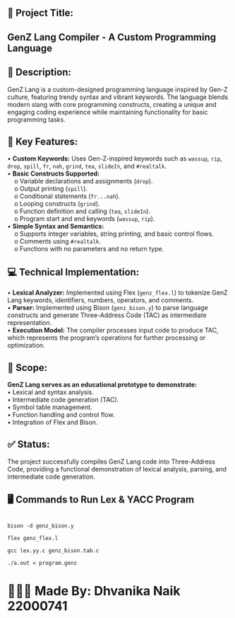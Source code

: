 <h2>📄 Project Title:</h2>
<h2><b>GenZ Lang Compiler</b> - A Custom Programming Language</h2>

<h2>🔧 Description:</h2>
GenZ Lang is a custom-designed programming language inspired by Gen-Z culture, featuring trendy syntax and vibrant keywords. The language blends modern slang with core programming constructs, creating a unique and engaging coding experience while maintaining functionality for basic programming tasks.

<h2>🎯 Key Features:</h2>
•⁠  ⁠<b>Custom Keywords:</b> Uses Gen-Z-inspired keywords such as <code>wassup</code>, <code>rip</code>, <code>drop</code>, <code>spill</code>, <code>fr</code>, <code>nah</code>, <code>grind</code>, <code>tea</code>, <code>slideIn</code>, and <code>#realtalk</code>.<br>
•⁠  ⁠<b>Basic Constructs Supported:</b><br>
    &nbsp;&nbsp;&nbsp;&nbsp;o Variable declarations and assignments (<code>drop</code>).<br>
    &nbsp;&nbsp;&nbsp;&nbsp;o Output printing (<code>spill</code>).<br>
    &nbsp;&nbsp;&nbsp;&nbsp;o Conditional statements (<code>fr...nah</code>).<br>
    &nbsp;&nbsp;&nbsp;&nbsp;o Looping constructs (<code>grind</code>).<br>
    &nbsp;&nbsp;&nbsp;&nbsp;o Function definition and calling (<code>tea</code>, <code>slideIn</code>).<br>
    &nbsp;&nbsp;&nbsp;&nbsp;o Program start and end keywords (<code>wassup</code>, <code>rip</code>).<br>
•⁠  ⁠<b>Simple Syntax and Semantics:</b><br>
    &nbsp;&nbsp;&nbsp;&nbsp;o Supports integer variables, string printing, and basic control flows.<br>
    &nbsp;&nbsp;&nbsp;&nbsp;o Comments using <code>#realtalk</code>.<br>
    &nbsp;&nbsp;&nbsp;&nbsp;o Functions with no parameters and no return type.

<h2>💻 Technical Implementation:</h2>
•⁠  ⁠<b>Lexical Analyzer:</b> Implemented using Flex (<code>genz_flex.l</code>) to tokenize GenZ Lang keywords, identifiers, numbers, operators, and comments.<br>
•⁠  ⁠<b>Parser:</b> Implemented using Bison (<code>genz_bison.y</code>) to parse language constructs and generate Three-Address Code (TAC) as intermediate representation.<br>
•⁠  ⁠<b>Execution Model:</b> The compiler processes input code to produce TAC, which represents the program’s operations for further processing or optimization.

<h2>🔄 Scope:</h2>
<b>GenZ Lang serves as an educational prototype to demonstrate:</b><br>
•⁠  ⁠Lexical and syntax analysis.<br>
•⁠  ⁠Intermediate code generation (TAC).<br>
•⁠  ⁠Symbol table management.<br>
•⁠  ⁠Function handling and control flow.<br>
•⁠  ⁠Integration of Flex and Bison.

<h2>✅ Status:</h2>
The project successfully compiles GenZ Lang code into Three-Address Code, providing a functional demonstration of lexical analysis, parsing, and intermediate code generation.

<h2>🖥 Commands to Run Lex & YACC Program</h2>
<code>
bison -d genz_bison.y<br>
flex genz_flex.l<br>
gcc lex.yy.c genz_bison.tab.c<br>
./a.out < program.genz
</code>

<h1>🙎🏻‍♂️ Made By: Dhvanika Naik 22000741</h1>